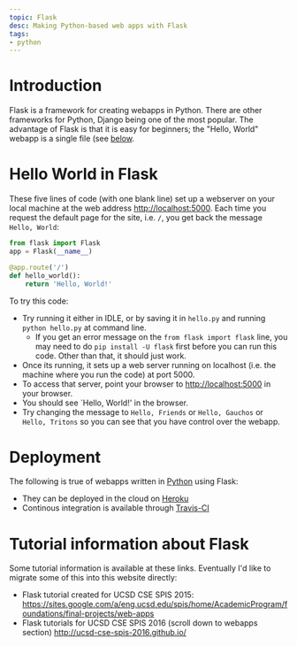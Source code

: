 ```yaml
---
topic: Flask
desc: Making Python-based web apps with Flask
tags:
- python
---
```


# Introduction

Flask is a framework for creating webapps in Python.  There are other frameworks for Python, Django being one of the most popular.  The advantage of Flask is that it is easy for beginners; the "Hello, World" webapp is a single file (see [below](#Hello_World_in_Flask).

# Hello World in Flask

These five lines of code (with one blank line) set up a webserver on your local machine at the web address <http://localhost:5000>.  Each time you request the default page for the site, i.e. `/`, you get back the message `Hello, World`:

```Python
from flask import Flask
app = Flask(__name__)

@app.route('/')
def hello_world():
    return 'Hello, World!'
```

To try this code:
* Try running it either in IDLE, or by saving it in `hello.py` and running `python hello.py` at command line.
    * If you get an error message on the `from flask import flask` line,  you may need to do `pip install -U flask` first before you can run this code.   Other than that, it should just work.  
* Once its running, it sets up a web server running on localhost (i.e. the machine where you run the code) at port 5000.  
* To access that server, point your browser to <http://localhost:5000> in your browser.  
* You should see `Hello, World!' in the browser.  
* Try changing the message to `Hello, Friends` or `Hello, Gauchos` or `Hello, Tritons` so you can see that you have control over the webapp.

# Deployment

The following is true of webapps written in [Python](/topics/python) using Flask:

* They can be deployed in the cloud on [Heroku](/topics/heroku)
* Continous integration is available through [Travis-CI](/topics/travis-ci/)

# Tutorial information about Flask

Some tutorial information is available at these links.   Eventually I'd like to migrate some of this into this website directly:

* Flask tutorial created for UCSD CSE SPIS 2015: <https://sites.google.com/a/eng.ucsd.edu/spis/home/AcademicProgram/foundations/final-projects/web-apps>
* Flask tutorials for UCSD CSE SPIS 2016 (scroll down to webapps section) <http://ucsd-cse-spis-2016.github.io/>

